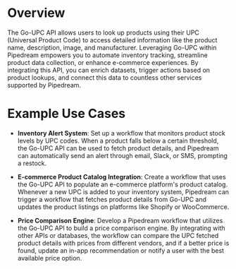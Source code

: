 # Overview

The Go-UPC API allows users to look up products using their UPC (Universal Product Code) to access detailed information like the product name, description, image, and manufacturer. Leveraging Go-UPC within Pipedream empowers you to automate inventory tracking, streamline product data collection, or enhance e-commerce experiences. By integrating this API, you can enrich datasets, trigger actions based on product lookups, and connect this data to countless other services supported by Pipedream.

# Example Use Cases

- **Inventory Alert System**: Set up a workflow that monitors product stock levels by UPC codes. When a product falls below a certain threshold, the Go-UPC API can be used to fetch product details, and Pipedream can automatically send an alert through email, Slack, or SMS, prompting a restock.

- **E-commerce Product Catalog Integration**: Create a workflow that uses the Go-UPC API to populate an e-commerce platform's product catalog. Whenever a new UPC is added to your inventory system, Pipedream can trigger a workflow that fetches product details from Go-UPC and updates the product listings on platforms like Shopify or WooCommerce.

- **Price Comparison Engine**: Develop a Pipedream workflow that utilizes the Go-UPC API to build a price comparison engine. By integrating with other APIs or databases, the workflow can compare the UPC fetched product details with prices from different vendors, and if a better price is found, update an in-app recommendation or notify a user with the best available price option.
